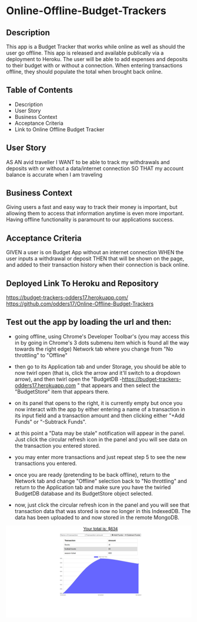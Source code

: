# Online-Offline-Budget-Trackers

## Description
This app is a Budget Tracker that works while online as well as should the user go offline. This app is released and available publically via a deployment to Heroku. The user will be able to add expenses and deposits to their budget with or without a connection. When entering transactions offline, they should populate the total when brought back online.

## Table of Contents
* Description
* User Story
* Business Context
* Acceptance Criteria
* Link to Online Offline Budget Tracker

## User Story
AS AN avid traveller I WANT to be able to track my withdrawals and deposits with or without a data/internet connection SO THAT my account balance is accurate when I am traveling

## Business Context
Giving users a fast and easy way to track their money is important, but allowing them to access that information anytime is even more important. Having offline functionality is paramount to our applications success.

## Acceptance Criteria
GIVEN a user is on Budget App without an internet connection WHEN the user inputs a withdrawal or deposit THEN that will be shown on the page, and added to their transaction history when their connection is back online.

## Deployed Link To Heroku and Repository
https://budget-trackers-odders17.herokuapp.com/
https://github.com/odders17/Online-Offline-Budget-Trackers

## Test out the app by loading the url and then:

* going offline, using Chrome's Developer Toolbar's (you may access this in by going in Chrome's 3 dots submenu item which is found all the way towards the right edge) Network tab where you change from "No throttling" to "Offline"

* then go to its Application tab and under Storage, you should be able to now twirl open (that is, click the arrow and it'll switch to a dropdown arrow), and then twirl open the "BudgetDB -https://budget-trackers-odders17.herokuapp.com " that appears and then select the "BudgetStore" item that appears there.

* on its panel that opens to the right, it is currently empty but once you now interact with the app by either entering a name of a transaction in its input field and a transaction amount and then clicking either "+Add Funds" or "-Subtrack Funds".

* at this point a "Data may be stale" notification will appear in the panel. Just click the circular refresh icon in the panel and you will see data on the transaction you entered stored.

* you may enter more transactions and just repeat step 5 to see the new transactions you entered.

* once you are ready (pretending to be back offline), return to the Network tab and change "Offline" selection back to "No throttling" and return to the Application tab and make sure you have the twirled BudgetDB database and its BudgetStore object selected.

* now, just click the circular refresh icon in the panel and you will see that transaction data that was stored is now no longer in this IndexedDB. The data has been uploaded to and now stored in the remote MongoDB.

![screenshot](./public/icons/budgetTracker.png)
